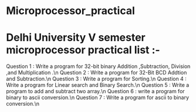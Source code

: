 # Microprocessor_practical
# Delhi University V semester microprocessor practical list :- 
Question 1 : Write a program for 32-bit binary Addition ,Subtraction, Division ,and Multiplication .\n
Question 2 : Write a program for 32-Bit BCD Addtion and Subtraction.\n
Question 3 : Write a program for Sorting.\n
Question 4 : Write a program for Linear search and Binary Search.\n
Question 5 : Write a program to add and subtract two array.\n
Question 6 : write a program for binary to ascii conversion.\n
Question 7 : Write a program for ascii to binary conversion.\n
